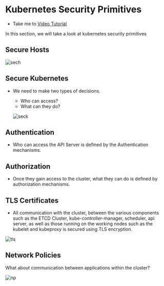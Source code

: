 # Kubernetes Security Primitives
  - Take me to [Video Tutorial](https://kodekloud.com/topic/kubernetes-security-primitives/)
  
In this section, we will take a look at kubernetes security primitives

## Secure Hosts

 ![sech](sech_CKA.PNG)
  
## Secure Kubernetes
- We need to make two types of decisions.
  - Who can access?
  - What can they do?
 
  ![seck](seck_CKA.PNG)
  
## Authentication
- Who can access the API Server is defined by the Authentication mechanisms.
  
## Authorization
- Once they gain access to the cluster, what they can do is defined by authorization mechanisms.

## TLS Certificates
- All communication with the cluster, between the various components such as the ETCD Cluster, kube-controller-manager, scheduler, api server, as well as those running on the working nodes such as the kubelet and kubeproxy is secured using TLS encryption.

 ![tls](tls_CKA.PNG)
 
## Network Policies
What about communication between applications within the cluster?

  ![np](np_CKA.PNG)
  
